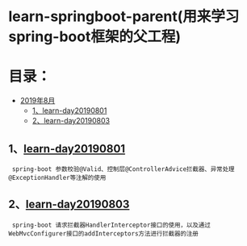 # learn-springboot-parent(用来学习spring-boot框架的父工程)
目录：
=======
* [2019年8月](#1learn-day20190801)
    * [1、learn-day20190801](#1learn-day20190801) 
    * [2、learn-day20190803](#2learn-day20190803)
## 1、[learn-day20190801](learn-day20190801)
     spring-boot 参数校验@Valid、控制层@ControllerAdvice拦截器、异常处理@ExceptionHandler等注解的使用
## 2、[learn-day20190803](learn-day20190803)
     spring-boot 请求拦截器HandlerInterceptor接口的使用，以及通过WebMvcConfigurer接口的addInterceptors方法进行拦截器的注册
